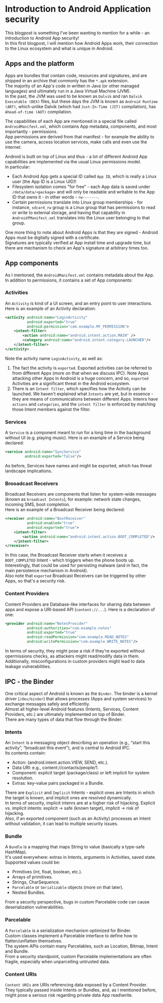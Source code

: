 # Introduction to Android Application security
This blogpost is something I've been wanting to mention for a while - an introduction to Android App security!  
In this first blogpost, I will mention how Android Apps work, their connection to the Linux ecosystem and what is unique in Android.

## Apps and the platform
Apps are bundles that contain code, resources and signatures, and are shipped in an archive that commonly has the `*.apk` extension.  
The majority of an App's code in written in Java (or other managed languages) and ultimately run in a Java Virtual Machine (JVM).  
In the past, the JVM was used to be known as `Dalvik` and ran `Dalvik Executable (DEX)` files, but these days the JVM is known as `Android Runtime (ART)`, which unlike Dalvik (which had `Just-In-Time (JIT)` compilation), has `Ahead-of-time (AOT)` compilation.

The capabilities of each App are mentioned in a special file called `AndroidManifest.xml`, which contains App metadata, components, and most importantly - permissions.  
App permissions are derived from that manifest - for example the ability to use the camera, access location services, make calls and even use the internet.

Android is built on top of Linux and thus - a lot of different Android App capabilities are implemented via the usual Linux permissions model.  
In particular:
- Each Android App gets a special ID called `App ID`, which is really a Linux user (the App ID is a Linux UID)!
- Filesystem isolation comes "for free" - each App data is saved under `/data/data/<package>` and will only be readable and writable to the App ID that owns it - in other words - `rw-------`.
- Certain permissions translate into Linux group memberships - for instance, `sdcard_rw` group is a Linux group that has permissions to read or write to external storage, and having that capability in `AndroidfManifest.xml` translates into the Linux user belonging to that group.

One more thing to note about Android Apps is that they are signed - Android Apps must be digitally signed with a certificate.  
Signatures are typically verified at App install time and upgrade time, but there are mechanism to check an App's signature at arbitrary times too.

## App components
As I mentoned, the `AndroidManifest.xml` contains metadata about the App. In addition to permissions, it contains a set of App components:

### Activities
An `Activity` is kind of a UI screen, and an entry point to user interactions. Here is an example of an Activity declaration:

```xml
<activity android:name="LoginActivity"
          android:exported="true"
          android:permission="com.example.MY_PERMISSION">
    <intent-filter>
        <action android:name="android.intent.action.MAIN" />
        <category android:name="android.intent.category.LAUNCHER"/>
    </intent-filter>
</activity>
```

Note the activity name `LoginActivity`, as well as:
1. The fact the activity is `exported`. Exported activities can be referred to from different Apps (more on that when we discuss IPC). Note Apps attacking other Apps in Android is a huge concern, and so, `exported` Activities are a significant threat in the Android ecosystem.
2. There is an `Intent filter`, which specifies how the Activity can be launched. We haven't explained what `Intents` are yet, but in essence - they are means of communications between different Apps. Intenrs have `actions` and `categories`, and the `intent filter` is enforced by matching those Intent members against the filter.

### Services
A `Service` is a component meant to run for a long time in the background without UI (e.g. playing music). Here is an example of a Service being declared:

```xml
<service android:name="SyncService"
         android:exported="false"/>
```

As before, Services have names and might be exported, which has threat landscape implications.

### Brooadcast Receivers
Broadcast Receivers are components that listen for system-wide messages (known as `broadcast Intents`), for example: network state changes, incoming SMS, boot completion.  
Here is an example of a Broadcast Receiver being declared:

```xml
<receiver android:name="BootReceiver"
          android:enabled="true"
          android:exported="true">
    <intent-filter>
        <action android:name="android.intent.action.BOOT_COMPLETED"/>
    </intent-filter>
</receiver>
```

In this case, the Broadcast Receiver starts when it receives a `BOOT_COMPLETED` Intent - which triggers when the phone boots up.  
Interestingly, that could be used for persisting malware (and in fact, the main persistence mechanism in Android).  
Also note that `exported` Broadcast Receivers can be triggered by other Apps, so that's a security risk.

### Content Providers
Content Providers are Database-like interfaces for sharing data between apps and expose a URI-based API (`content://...`). Here is a declaration of one:

```xml
<provider android:name="NotesProvider"
          android:authorities="com.example.notes"
          android:exported="true"
          android:readPermission="com.example.READ_NOTES"
          android:writePermission="com.example.WRITE_NOTES"/>
```

In terms of security, they might pose a risk if they're exported without opermissions checks, as attackers might read/modify data in them.
Additionally, misconfigurations in custom providers might lead to data leakage vulnerabilities.

## IPC - the Binder
One critical aspect of Android is known as the `Binder`. The binder is a kernel driver (`/dev/binder`) that allows processes (Apps and system services) to exchange messages safely and efficiently.  
Almost all higher-level Android features (Intents, Services, Content Providers, etc.) are ultimately implemented on top of Binder.  
There are many types of data that flow through the Binder:

### Intents
An `Intent` is a messaging object describing an operation (e.g., “start this activity”, “broadcast this event”), and is central to Android IPC.  
Its contents contain:
- Action: (android.intent.action.VIEW, SEND, etc.).
- Data URI: e.g., content://contacts/people/1.
- Component: explicit target (package/class) or left implicit for system resolution.
- Extras: key–value pairs packaged in a Bundle.

There are `Explicit` and `Implicit` Intents - explicit ones are Intents in which the target is known, and implicit ones are resolved dynamically.  
In terms of security, implicit intenrs are at a higher risk of hijacking.
Explicit vs. implicit intents: explicit → safe (known target), implicit → risk of hijacking.  
Also, if an exported component (such as an Activity) processes an Intent without validation, it can lead to multiple security issues.

### Bundle
A `Bundle` is a mapping that maps String to value (basically a type-safe HashMap).  
It's used everywhere: extras in Intents, arguments in Activities, saved state.  
Supported values could be:
- Primitives (int, float, boolean, etc.).
- Arrays of primitives.
- Strings, CharSequence.
- `Parcelable` or `Serializable` objects (more on that later).
- Nested Bundles.

From a security perspective, bugs in custom Parcelable code can cause deserialization vulnerabilities.

### Parcelable
A `Parcelable` is a serialization mechanism optimized for Binder.  
Custom classes implement a Parcelable interface to define how to flatten/unflatten themselves.  
The system APIs contain many Parcelables, such as Location, Bitmap, Intent and Bundle.  
From a security standpoint, custom Parcelable implementations are often fragile, especially when unparcelling untrusted data.

### Content URIs
`Content URIs` are URIs referencing data exposed by a Content Provider.  
They typically passed inside Intents or Bundles, and, as I mentioned before, might pose a serious risk regarding private data App read\write.

